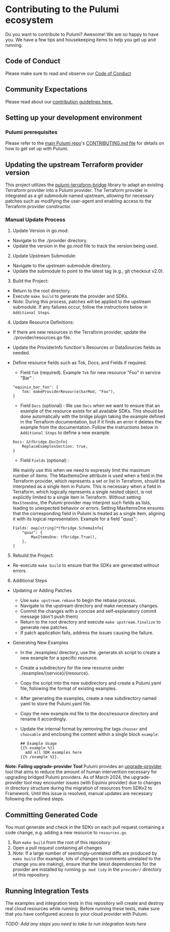 # Contributing to the Pulumi ecosystem

Do you want to contribute to Pulumi? Awesome! We are so happy to have you.
We have a few tips and housekeeping items to help you get up and running.

## Code of Conduct

Please make sure to read and observe our [Code of Conduct](./CODE-OF-CONDUCT.md)

## Community Expectations

Please read about our [contribution guidelines here.](https://github.com/pulumi/pulumi/blob/master/CONTRIBUTING.md#communications)

## Setting up your development environment

### Pulumi prerequisites

Please refer to the [main Pulumi repo](https://github.com/pulumi/pulumi/)'s [CONTRIBUTING.md file](
https://github.com/pulumi/pulumi/blob/master/CONTRIBUTING.md#developing) for details on how to get set up with Pulumi.

## Updating the upstream Terraform provider version

This project utilizes the [pulumi-terraform-bridge](https://github.com/pulumi/pulumi-terraform-bridge) library to adapt an existing Terraform provider into a Pulumi provider. The Terraform provider is integrated as a git submodule named upstream, allowing for necessary patches such as modifying the user-agent and enabling access to the Terraform provider constructor.

### Manual Update Process

1. Update Version in go.mod:

- Navigate to the ./provider directory.
- Update the version in the go.mod file to track the version being used.

2. Update Upstream Submodule:

- Navigate to the upstream submodule directory.
- Update the submodule to point to the latest tag (e.g., git checkout v2.0).

3. Build the Project:

- Return to the root directory.
- Execute `make build` to generate the provider and SDKs.
- *Note:* During this process, patches will be applied to the upstream submodule. If any failures occur, follow the instructions below in `Additional Steps`.

4. Update Resource Definitions:

- If there are new resources in the Terraform provider, update the ./provider/resources.go file.
- Update the ProviderInfo function's Resources or DataSources fields as needed.
- Define resource fields such as Tok, Docs, and Fields if required.

  - Field `Tok` (required). Example `Tok` for new resource "Foo" in service "Bar" :

  ```
  "equinix_bar_foo": {
      Tok: makeProviderResource(barMod, "Foo"),
  }
  ```

  - Field `Docs` (optional) :
  We use `Docs` when we want to ensure that an example of the resource exists for all available SDKs. This should be done automatically with the bridge plugin taking the 
  example defined in the Terraform documentation, but if it finds an error it deletes the example from the documentation. Follow the instructions below in `Additional Steps` to define a new example.
  
  ```
  Docs: &tfbridge.DocInfo{
      ReplaceExamplesSection: true,
  }
  ```

  - Field `Fields` (optional) :

  We mainly use this when we need to expressly limit the maximum number of items. The MaxItemsOne attribute is used when a field in the Terraform provider, which 
  represents a set or list in Terraform, should be interpreted as a single item in Pulumi. This is necessary when a field in Terraform, which logically represents a single 
  nested object, is not explicitly limited to a single item in Terraform. Without setting `MaxItemsOne`, the Pulumi provider may interpret such fields as lists, leading to 
  unexpected behavior or errors. Setting MaxItemsOne ensures that the corresponding field in Pulumi is treated as a single item, aligning it with its logical 
  representation. Example for a field "quuz":

  ```
  Fields: map[string]*tfbridge.SchemaInfo{
      "quuz": {
          MaxItemsOne: tfbridge.True(),
      },
  }
  ```

5. Rebuild the Project:

- Re-execute `make build` to ensure that the SDKs are generated without errors.

6. Additional Steps

- Updating or Adding Patches

  - Use `make upstream.rebase` to begin the rebase process.
  - Navigate to the upstream directory and make necessary changes.
  - Commit the changes with a concise and self-explanatory commit message (don't push them)
  - Return to the root directory and execute `make upstream.finalize` to generate new patches.
  - If patch application fails, address the issues causing the failure.

- Generating New Examples

  - In the ./examples/ directory, use the .generate.sh script to create a new example for a specific resource.
  - Create a subdirectory for the new resource under ./examples/{service}/{resource}.
  - Copy the script into the new subdirectory and create a Pulumi.yaml file, following the format of existing examples.
  - After generating the examples, create a new subdirectory named yaml to store the Pulumi.yaml file.
  - Copy the new example.md file to the docs/resource directory and rename it accordingly.
  - Update the internal format by removing the tags `chooser` and `choosable` and enclosing the content within a single block `example`:

    ```
    ## Example Usage
    {{% example %}}
      add all SDK examples here
    {{% /example %}}.
    ```

**Note: Failing upgrade-provider Tool**
Pulumi provides an [upgrade-provider](https://github.com/pulumi/upgrade-provider) tool that aims to reduce the amount of human intervention necessary for upgrading bridged Pulumi providers. As of March 2024, the upgrade-provider tool may encounter issues (with Equinix provider) due to changes in directory structure during the migration of resources from SDKv2 to Framework. Until this issue is resolved, manual updates are necessary following the outlined steps.

## Committing Generated Code

You must generate and check in the SDKs on each pull request containing a code change, e.g. adding a new resource to `resources.go`.

1. Run `make build` from the root of this repository
1. Open a pull request containing all changes
1. *Note:* If a large number of seemingly-unrelated diffs are produced by `make build` (for example, lots of changes to comments unrelated to the change you are making), ensure that the latest dependencies for the provider are installed by running `go mod tidy` in the `provider/` directory of this repository.

## Running Integration Tests

The examples and integration tests in this repository will create and destroy real
cloud resources while running. Before running these tests, make sure that you have
configured access to your cloud provider with Pulumi.

_TODO: Add any steps you need to take to run integration tests here_

